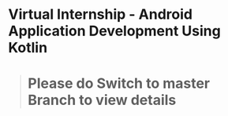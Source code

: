 # Virtual Internship - Android Application Development Using Kotlin <br>
 > #  Please do Switch to master Branch to view details

